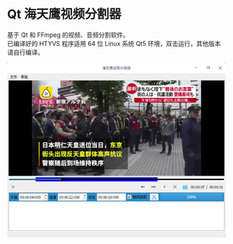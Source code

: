 # Qt 海天鹰视频分割器
基于 Qt 和 FFmpeg 的视频、音频分割软件。  
已编译好的 HTYVS 程序适用 64 位 Linux 系统 Qt5 环境，双击运行，其他版本请自行编译。  

![alt](preview.png)  